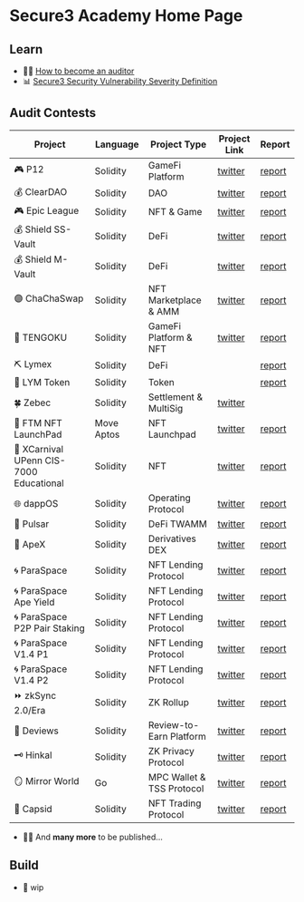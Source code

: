 # Secure3 Academy Home Page

## Learn
- :man_student: [How to become an auditor](https://github.com/Secure3Audit/Secure3Academy/blob/main/HowToBecomeAnAuditor.md)
- :bar_chart: [Secure3 Security Vulnerability Severity Definition](https://github.com/Secure3Audit/Secure3Academy/blob/main/IssueSeverityDefinition.md)

## Audit Contests
| Project                                     | Language | Project Type    | Project Link    | Report |
|---------------------------------------------|----------|-----------------|-----------------|-------------|
| :video_game: P12                            | Solidity | GameFi Platform | [twitter](https://twitter.com/_p12_) | [report](https://github.com/Secure3Audit/P12_Audit_Contest/tree/main/audit_report)                                          |
| :moneybag: ClearDAO                         | Solidity | DAO             | [twitter](https://twitter.com/clear_dao) | [report](https://github.com/Secure3Audit/ClearDAO_Audit_Contest/tree/main/audit_report)                                     |
| :video_game: Epic League                    | Solidity | NFT & Game      | [twitter](https://twitter.com/epicleagueteam) | [report](https://github.com/Secure3Audit/Epic_League_Audit_Contest/tree/main/audit_report)                                  |
| :moneybag: Shield SS-Vault                  | Solidity | DeFi             | [twitter](https://twitter.com/shield_dao) | [report](https://github.com/Secure3Audit/Shield_SSVault_Audit_Contest/tree/main/audit_report)                               |
| :moneybag: Shield M-Vault                   | Solidity | DeFi             | [twitter](https://twitter.com/shield_dao) | [report](https://github.com/Secure3Audit/Shield_MVault_Audit_Contest/tree/main/audit_report)                                |
| :purple_circle: ChaChaSwap                  | Solidity | NFT Marketplace & AMM    | [twitter](https://twitter.com/ChaChaSwap) | [report](https://github.com/Secure3Audit/ChaChaSwap_Audit_Contest/blob/main/audit_report/)                                  |
| :art: TENGOKU                               | Solidity | GameFi Platform & NFT             | [twitter](https://twitter.com/TENGOKU_HQ) | [report](https://github.com/Secure3Audit/TENGOKU_Audit_Contest/tree/main/audit_report)                                      |
| :pick: Lymex                                | Solidity | DeFi            |  | [report](https://github.com/Secure3Audit/Lymex_Audit_Contest/tree/main/audit_report)                                        |
| :dart: LYM Token                            | Solidity | Token           |  | [report](https://github.com/Secure3Audit/Lymex_Token_Audit_Contest/tree/main/audit_report)                                  |
| :four_leaf_clover:	 Zebec                            | Solidity | Settlement & MultiSig           | [twitter](https://twitter.com/Zebec_HQ) |                         |
| :rocket: FTM NFT LaunchPad                  | Move Aptos | NFT Launchpad             | [twitter](https://twitter.com/FTMTeam1) | [report](https://github.com/Secure3Audit/Secure3Academy/tree/main/audit_reports/FTM%20NFT)                                  |
| :lion: XCarnival UPenn CIS-7000 Educational | Solidity | NFT             | [twitter](https://twitter.com/XCarnival_Lab) | [report](https://github.com/Secure3Audit/Secure3Academy/tree/main/audit_reports/XCarnival%20UPenn%20CIS-7000%20Educational) |
| :globe_with_meridians: dappOS               | Solidity | Operating Protocol         | [twitter](https://twitter.com/dappOS_com) | [report](https://github.com/Secure3Audit/Secure3Academy/tree/main/audit_reports/dappOS)                                     |
| :ocean: Pulsar                              | Solidity | DeFi TWAMM        | [twitter](https://twitter.com/PulsarSwap) | [report](https://github.com/Secure3Audit/Secure3Academy/tree/main/audit_reports/Pulsar)                                     |
| :gorilla: ApeX                              | Solidity | Derivatives DEX             | [twitter](https://twitter.com/OfficialApeXdex) | [report](https://github.com/Secure3Audit/Secure3Academy/tree/main/audit_reports/ApeX)                                       |
| :cyclone: ParaSpace                         | Solidity | NFT Lending Protocol    | [twitter](https://twitter.com/ParaSpace_NFT) | [report](https://github.com/Secure3Audit/Secure3Academy/tree/main/audit_reports/ParaSpace)                                  |
| :cyclone: ParaSpace Ape Yield               | Solidity | NFT Lending  Protocol    | [twitter](https://twitter.com/ParaSpace_NFT) | [report](https://github.com/Secure3Audit/Secure3Academy/tree/main/audit_reports/ParaSpace%20Ape%20Yield)                    |
| :cyclone: ParaSpace P2P Pair Staking        | Solidity | NFT Lending Protocol    | [twitter](https://twitter.com/ParaSpace_NFT) | [report](https://github.com/Secure3Audit/Secure3Academy/tree/main/audit_reports/ParaSpace%20P2P%20Pair%20Staking)           |
| :cyclone: ParaSpace V1.4 P1                 | Solidity | NFT Lending Protocol    | [twitter](https://twitter.com/ParaSpace_NFT) | [report](https://github.com/Secure3Audit/Secure3Academy/tree/main/audit_reports/ParaSpace%20V1.4%20P1)                      |
| :cyclone: ParaSpace V1.4 P2                 | Solidity | NFT Lending Protocol    | [twitter](https://twitter.com/ParaSpace_NFT) | [report](https://github.com/Secure3Audit/Secure3Academy/tree/main/audit_reports/ParaSpace%20V1.4%20P2)                      |
| :fast_forward: zkSync 2.0/Era                     | Solidity | ZK Rollup       | [twitter](https://twitter.com/zksync) | [report](https://github.com/Secure3Audit/Secure3Academy/tree/main/audit_reports/zkSync)                                     |
| :green_book: Deviews                        | Solidity | Review-to-Earn Platform           | [twitter](https://twitter.com/Deviews_io) | [report](https://github.com/Secure3Audit/Secure3Academy/tree/main/audit_reports/Deviews)                                    |
| :old_key: Hinkal                        | Solidity | ZK Privacy Protocol           | [twitter](https://twitter.com/hinkal_protocol) | [report](https://github.com/Secure3Audit/Secure3Academy/tree/main/audit_reports/Hinkal)                                    |
| :mirror: Mirror World                        | Go | MPC Wallet & TSS Protocol           | [twitter](https://twitter.com/MirrorPlatform) | [report](https://github.com/Secure3Audit/Secure3Academy/tree/main/audit_reports/MirrorWorldMPCWallet)                                    |
| :butterfly: Capsid                        | Solidity | NFT Trading Protocol           | [twitter](https://twitter.com/Capsid_One) | [report](https://github.com/Secure3Audit/Secure3Academy/tree/main/audit_reports/CapsidNFRTrading)                                    |

- :mage_man: And **many more** to be published...

## Build
- :crystal_ball: wip

